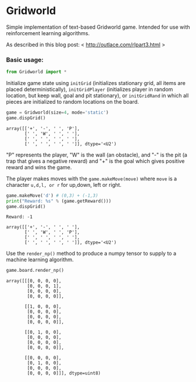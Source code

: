 # Gridworld
Simple implementation of text-based Gridworld game. Intended for use with reinforcement learning algorithms.

As described in this blog post: < http://outlace.com/rlpart3.html >



### Basic usage:

```python
from Gridworld import *
```

Initialize game state using `initGrid` (initializes stationary grid, all items are placed deterministically), `initGridPlayer` (initializes player in random location, but keep wall, goal and pit stationary), or `initGridRand` in which all pieces are initialized to random locations on the board.


```python
game = Gridworld(size=4, mode='static')
game.dispGrid()
```

```
array([['+', '-', ' ', 'P'],
       [' ', 'W', ' ', ' '],
       [' ', ' ', ' ', ' '],
       [' ', ' ', ' ', ' ']], dtype='<U2')

```

"P" represents the player, "W" is the wall (an obstacle), and "-" is the pit (a trap that gives a negative reward) and "+" is the goal which gives positive reward and wins the game.

The player makes moves with the `game.makeMove(move)` where  `move` is a character `u,d,l, or r` for up,down, left or right.


```python
game.makeMove('d') # (0,3) + (-1,3)
print("Reward: %s" % (game.getReward()))
game.dispGrid()
```

```
Reward: -1

array([['+', '-', ' ', ' '],
       [' ', 'W', ' ', 'P'],
       [' ', ' ', ' ', ' '],
       [' ', ' ', ' ', ' ']], dtype='<U2')
```

Use the `render_np()` method to produce a numpy tensor to supply to a machine learning algorithm.
```python
game.board.render_np()
```

```
array([[[0, 0, 0, 0],
        [0, 0, 0, 1],
        [0, 0, 0, 0],
        [0, 0, 0, 0]],

       [[1, 0, 0, 0],
        [0, 0, 0, 0],
        [0, 0, 0, 0],
        [0, 0, 0, 0]],

       [[0, 1, 0, 0],
        [0, 0, 0, 0],
        [0, 0, 0, 0],
        [0, 0, 0, 0]],

       [[0, 0, 0, 0],
        [0, 1, 0, 0],
        [0, 0, 0, 0],
        [0, 0, 0, 0]]], dtype=uint8)

```
